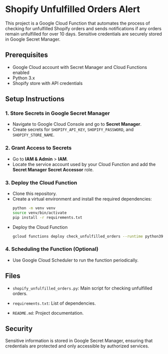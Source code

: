 # Shopify Unfulfilled Orders Alert

This project is a Google Cloud Function that automates the process of checking for unfulfilled Shopify orders and sends notifications if any orders remain unfulfilled for over 10 days. Sensitive credentials are securely stored in Google Secret Manager.

## Prerequisites

- Google Cloud account with Secret Manager and Cloud Functions enabled
- Python 3.x
- Shopify store with API credentials

## Setup Instructions

### 1. Store Secrets in Google Secret Manager

- Navigate to Google Cloud Console and go to **Secret Manager**.
- Create secrets for `SHOPIFY_API_KEY`, `SHOPIFY_PASSWORD`, and `SHOPIFY_STORE_NAME`.

### 2. Grant Access to Secrets

- Go to **IAM & Admin** > **IAM**.
- Locate the service account used by your Cloud Function and add the **Secret Manager Secret Accessor** role.

### 3. Deploy the Cloud Function

- Clone this repository.
- Create a virtual environment and install the required dependencies:
  ```sh
  python -m venv venv
  source venv/bin/activate
  pip install -r requirements.txt
  ```
- Deploy the Cloud Function
  ```sh
  gcloud functions deploy check_unfulfilled_orders --runtime python39 --trigger-http --allow-unauthenticated --project <GCP_project_name> --service-account <GCP_service_account_name>
  ```

### 4. Scheduling the Function (Optional)

- Use Google Cloud Scheduler to run the function periodically.

## Files

- `shopify_unfulfilled_orders.py`: Main script for checking unfulfilled orders.

- `requirements.txt`: List of dependencies.

- `README.md`: Project documentation.

## Security

Sensitive information is stored in Google Secret Manager, ensuring that credentials are protected and only accessible by authorized services.
